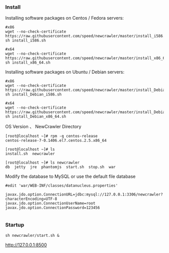 

### Install

Installing software packages on Centos / Fedora servers:
```
#x86
wget --no-check-certificate https://raw.githubusercontent.com/speed/newcrawler/master/install_i586.sh
sh install_i586.sh

#x64
wget --no-check-certificate https://raw.githubusercontent.com/speed/newcrawler/master/install_x86_64.sh
sh install_x86_64.sh
```

Installing software packages on Ubuntu / Debian servers:
```
#x86
wget --no-check-certificate https://raw.githubusercontent.com/speed/newcrawler/master/install_Debian_i586.sh
sh install_Debian_i586.sh

#x64
wget --no-check-certificate https://raw.githubusercontent.com/speed/newcrawler/master/install_Debian_x86_64.sh
sh install_Debian_x86_64.sh
```


OS Version 、 NewCrawler Directory
```	
[root@localhost ~]# rpm -q centos-release
centos-release-7-0.1406.el7.centos.2.5.x86_64

[root@localhost ~]# ls
install.sh  newcrawler

[root@localhost ~]# ls newcrawler
db  jetty  jre  phantomjs  start.sh  stop.sh  war
```

Modify the database to MySQL or use the default file database

```
#edit 'war/WEB-INF/classes/datanucleus.properties'
	
javax.jdo.option.ConnectionURL=jdbc:mysql://127.0.0.1:3306/newcrawler?characterEncoding=UTF-8
javax.jdo.option.ConnectionUserName=root
javax.jdo.option.ConnectionPassword=123456
	
```

	
### Startup

```
sh newcrawler/start.sh &
```
http://127.0.0.1:8500 
